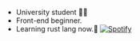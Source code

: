 - University student 🧑‍🎓
- Front-end beginner.
- Learning rust lang now.🦀
[![Spotify](https://spotify-github-profile.vercel.app/api/view?uid=gws7zd2oawioswqfuua45iltm&cover_image=true&theme=)](https://open.spotify.com/collection/tracks:7lQasnlWcxSwfT17sFklTx)

